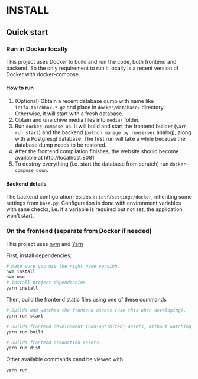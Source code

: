 # INSTALL

## Quick start

### Run in Docker locally

This project uses Docker to build and run the code, both frontend and backend.
So the only requirement to run it locally is a recent version of Docker with docker-compose.

#### How to run

1. (Optional) Obtain a recent database dump with name like `ietfa.torchbox.*.gz` and place in `docker/database/` directory. Otherwise, it will start with a fresh database.
2. Obtain and unarchive media files into `media/` folder.
3. Run `docker-compose up`. It will build and start the frontend builder (`yarn run start`) and the backend (`python manage.py runserver` analog), along with a Postgresql database. The first run will take a while because the database dump needs to be restored.
4. After the frontend compilation finishes, the website should become available at http://localhost:8081
5. To destroy everything (i.e. start the database from scratch) run `docker-compose down`.

#### Backend details

The backend configuration resides in `ietf/settings/docker`, inheriting some settings from `base.py`. Configuration is done with environment variables with sane checks, i.e. if a variable is required but not set, the application won't start.

### On the frontend (separate from Docker if needed)

This project uses [nvm](https://github.com/creationix/nvm) and [Yarn](https://yarnpkg.com/lang/en/)

First, install dependencies:

```sh
# Make sure you use the right node version.
nvm install
nvm use
# Install project dependencies
yarn install
```

Then, build the frontend static files using one of these commands

```sh
# Builds and watches the frontend assets (use this when developing).
yarn run start

# Builds frontend development (non-optimized) assets, without watching
yarn run build

# Builds frontend production assets.
yarn run dist
```

Other available commands cand be viewed with

```sh
yarn run
```
